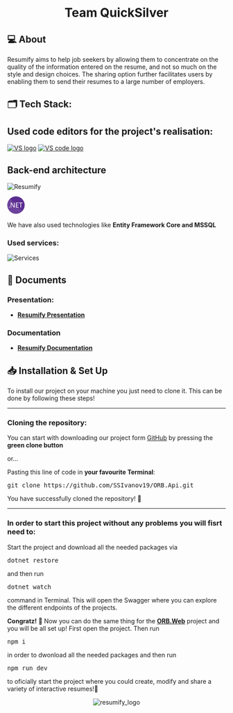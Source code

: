   <h1 align="center">Team QuickSilver</h1>
  


## 💻 About
<p align="left">Resumify aims to help job seekers by allowing them to concentrate on the quality of the information entered on the resume, and not so much on the style and design choices. The sharing option further facilitates users by enabling them to send their resumes to a large number of employers.</p>

## 🗂️ Tech Stack:
### <h2>Used code editors for the project's realisation:</h2>
<p align="left">
    <a href="https://visualstudio.microsoft.com/vs/"><img src="https://img.icons8.com/color/344/visual-studio--v2.png" alt="VS logo" width=48px /></a>
    <a href="https://code.visualstudio.com/"><img src="https://img.icons8.com/color/344/visual-studio-code-2019.png" alt="VS code logo" width=48px /></a>
</p>

### <h2>Back-end architecture</h2>

![Resumify](https://github.com/SSIvanov19/ORB.Api/assets/71072498/124e2e90-9b3d-4a7e-8e14-b7eee7193f42)


<code><img height="40" src="https://raw.githubusercontent.com/github/explore/80688e429a7d4ef2fca1e82350fe8e3517d3494d/topics/dotnet/dotnet.png" alt="dotnet"></code>


We have also used technologies like **Entity Framework Core and MSSQL**

### Used services:
![Services](https://github.com/SSIvanov19/ORB.Api/assets/71072498/c3e31fc8-f5ff-4d70-938c-1bb4ee6a7285)


## 📄 Documents
### Presentation:
- [**Resumify Presentation**](https://www.canva.com/design/DAFpLDgWSdI/B6tjaUtv5kqURjolo7Wwug/edit?utm_content=DAFpLDgWSdI&utm_campaign=designshare&utm_medium=link2&utm_source=sharebutton)
### Documentation
- [**Resumify Documentation**](https://docs.resumify.tech/)

## 📥 Installation & Set Up
<p> To install our project on your machine you just need to clone it. This can be done by following these steps! </p>

<hr>

<h3><B>Cloning the repository:</B></h3>

You can start with downloading our project form [GitHub](https://github.com/SSIvanov19/ORB.Api.git) by pressing the **green clone button**

or...

Pasting this line of code in **your favourite Terminal**:
<pre>git clone https://github.com/SSIvanov19/ORB.Api.git</pre>
<p>You have successfully cloned the repository! 🥳</p>

<hr>

<h3><B>In order to start this project without any problems you will fisrt need to:</B></h3>

Start the project and
download all the needed packages via
<pre>dotnet restore</pre> 
and then run 
<pre>dotnet watch</pre>
command in Terminal.</li>
This will open the Swagger where you can explore the different endpoints of the projects.

**Congratz!** 🥳 Now you can do the same thing for the **[ORB.Web](https://github.com/ipstoyanov20/ORB.Web.git)** project and you will be all set up!
First open the project. Then run 
<pre>npm i</pre> 
in order to dwonload all the needed packages 
and then run 
<pre>npm run dev</pre>
to oficially start the project where you could create, modify and share a variety of interactive resumes!🌟
<div align="center">
  <img src="https://github.com/ipstoyanov20/ORB.Web/assets/71072498/3644ad49-69b2-417e-8287-9e5c0c0aeab3" alt="resumify_logo" width="500">
</div>
